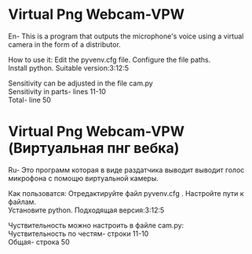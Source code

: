 # Virtual Png Webcam-VPW 
En- This is a program that outputs the microphone's voice using a virtual camera in the form of a distributor.

 How to use it:
Edit the pyvenv.cfg file. Configure the file paths.\
Install python. Suitable version:3:12:5

Sensitivity can be adjusted in the file cam.py\
Sensitivity in parts- lines 11-10\
Total- line 50

# Virtual Png Webcam-VPW (Виртуальная пнг вебка)
Ru- Это программ которая в виде раздатчика выводит выводит голос микрофона с помощю виртуальной камеры.

 Как пользоватся:
Отредактируйте файл pyvenv.cfg . Настройте пути к файлам.\
Установите python. Подходящая версия:3:12:5

Чуствительность можно настроить в файле cam.py:\
Чуствительность по честям- строки 11-10\
Общая- строка 50

